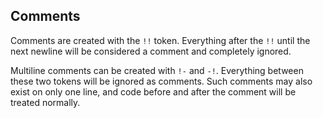 ## Comments
Comments are created with the `!!` token. Everything after the `!!` until the next newline will be considered a comment and completely ignored.

Multiline comments can be created with `!-` and `-!`. Everything between these two tokens will be ignored as comments. Such comments may also exist on only one line, and code before and after the comment will be treated normally.